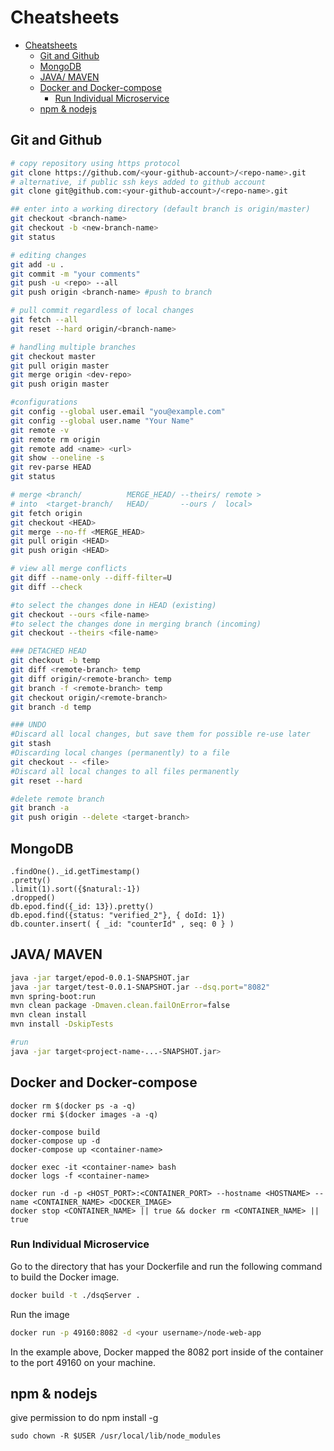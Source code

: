 # Cheatsheets

- [Cheatsheets](#cheatsheets)
  - [Git and Github](#git-and-github)
  - [MongoDB](#mongodb)
  - [JAVA/ MAVEN](#java-maven)
  - [Docker and Docker-compose](#docker-and-docker-compose)
    - [Run Individual Microservice](#run-individual-microservice)
  - [npm & nodejs](#npm--nodejs)

## Git and Github

```bash
# copy repository using https protocol
git clone https://github.com/<your-github-account>/<repo-name>.git
# alternative, if public ssh keys added to github account
git clone git@github.com:<your-github-account>/<repo-name>.git

## enter into a working directory (default branch is origin/master)
git checkout <branch-name>
git checkout -b <new-branch-name>
git status

# editing changes 
git add -u . 
git commit -m "your comments"
git push -u <repo> --all
git push origin <branch-name> #push to branch

# pull commit regardless of local changes
git fetch --all
git reset --hard origin/<branch-name>

# handling multiple branches
git checkout master
git pull origin master
git merge origin <dev-repo>
git push origin master

#configurations
git config --global user.email "you@example.com"
git config --global user.name "Your Name"
git remote -v
git remote rm origin
git remote add <name> <url> 
git show --oneline -s
git rev-parse HEAD
git status

# merge <branch/          MERGE_HEAD/ --theirs/ remote > 
# into  <target-branch/   HEAD/       --ours /  local>
git fetch origin
git checkout <HEAD> 
git merge --no-ff <MERGE_HEAD> 
git pull origin <HEAD> 
git push origin <HEAD>

# view all merge conflicts
git diff --name-only --diff-filter=U
git diff --check

#to select the changes done in HEAD (existing)
git checkout --ours <file-name> 
#to select the changes done in merging branch (incoming)
git checkout --theirs <file-name> 

### DETACHED HEAD
git checkout -b temp 
git diff <remote-branch> temp
git diff origin/<remote-branch> temp
git branch -f <remote-branch> temp
git checkout origin/<remote-branch>
git branch -d temp

### UNDO 
#Discard all local changes, but save them for possible re-use later
git stash
#Discarding local changes (permanently) to a file
git checkout -- <file> 
#Discard all local changes to all files permanently
git reset --hard 

#delete remote branch
git branch -a
git push origin --delete <target-branch>
```

## MongoDB

```
.findOne()._id.getTimestamp()
.pretty()
.limit(1).sort({$natural:-1})
.dropped()
db.epod.find({_id: 13}).pretty()
db.epod.find({status: "verified_2"}, { doId: 1})
db.counter.insert( { _id: "counterId" , seq: 0 } )    
```

## JAVA/ MAVEN

```bash
java -jar target/epod-0.0.1-SNAPSHOT.jar
java -jar target/test-0.0.1-SNAPSHOT.jar --dsq.port="8082"
mvn spring-boot:run
mvn clean package -Dmaven.clean.failOnError=false
mvn clean install
mvn install -DskipTests

#run
java -jar target<project-name-...-SNAPSHOT.jar>

```

## Docker and Docker-compose

```
docker rm $(docker ps -a -q)
docker rmi $(docker images -a -q)

docker-compose build
docker-compose up -d
docker-compose up <container-name>

docker exec -it <container-name> bash
docker logs -f <container-name>

docker run -d -p <HOST_PORT>:<CONTAINER_PORT> --hostname <HOSTNAME> --name <CONTAINER_NAME> <DOCKER_IMAGE>
docker stop <CONTAINER_NAME> || true && docker rm <CONTAINER_NAME> || true

```
 
### Run Individual Microservice

Go to the directory that has your Dockerfile and run the following command to build the Docker image. 
```bash
docker build -t ./dsqServer .
```

Run the image
```bash
docker run -p 49160:8082 -d <your username>/node-web-app
```
In the example above, Docker mapped the 8082 port inside of the container to the port 49160 on your machine.

## npm & nodejs

give permission to do npm install -g
```
sudo chown -R $USER /usr/local/lib/node_modules
```